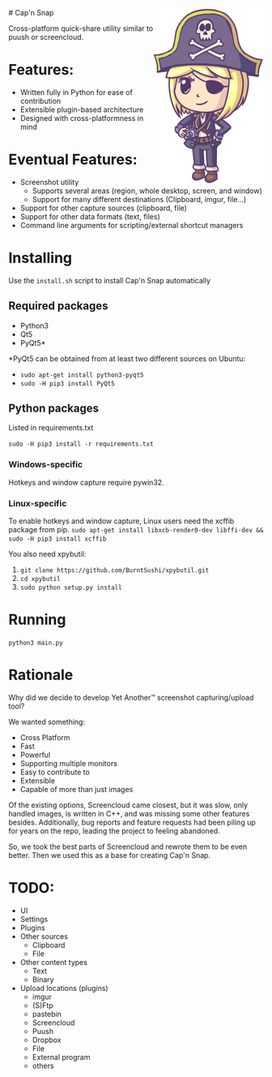 <img align="right" src="img/captain.png"/>
# Cap'n Snap

Cross-platform quick-share utility similar to puush or screencloud.

# Features:

- Written fully in Python for ease of contribution
- Extensible plugin-based architecture
- Designed with cross-platformness in mind

# Eventual Features:

- Screenshot utility
  - Supports several areas (region, whole desktop, screen, and window)
  - Support for many different destinations (Clipboard, imgur, file...)
- Support for other capture sources (clipboard, file)
- Support for other data formats (text, files)
- Command line arguments for scripting/external shortcut managers

# Installing

Use the `install.sh` script to install Cap'n Snap automatically

## Required packages

- Python3
- Qt5
- PyQt5*

*PyQt5 can be obtained from at least two different sources on Ubuntu:

- `sudo apt-get install python3-pyqt5`
- `sudo -H pip3 install PyQt5`

## Python packages

Listed in requirements.txt

`sudo -H pip3 install -r requirements.txt`

### Windows-specific
Hotkeys and window capture require pywin32.

### Linux-specific

To enable hotkeys and window capture, Linux users need the xcffib package from pip.
`sudo apt-get install libxcb-render0-dev libffi-dev && sudo -H pip3 install xcffib`

You also need xpybutil:

1. `git clone https://github.com/BurntSushi/xpybutil.git`
2. `cd xpybutil`
3. `sudo python setup.py install`

# Running

`python3 main.py`

# Rationale

Why did we decide to develop Yet Another™ screenshot capturing/upload tool?

We wanted something:
 - Cross Platform
 - Fast
 - Powerful
 - Supporting multiple monitors
 - Easy to contribute to
 - Extensible
 - Capable of more than just images

Of the existing options, Screencloud came closest, but it was slow, only handled images, is written in C++, and was missing some other features besides. Additionally, bug reports and feature requests had been piling up for years on the repo, leading the project to feeling abandoned.

So, we took the best parts of Screencloud and rewrote them to be even better. Then we used this as a base for creating Cap'n Snap.

# TODO:

- UI
- Settings
- Plugins
- Other sources
  - Clipboard
  - File
- Other content types
  - Text
  - Binary
- Upload locations (plugins)
  - imgur
  - (S)Ftp
  - pastebin
  - Screencloud
  - Puush
  - Dropbox
  - File
  - External program
  - others

